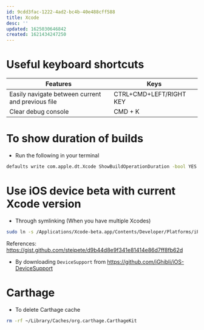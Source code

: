 ```yaml
---
id: 9cdd3fac-1222-4ad2-bc4b-40e488cff588
title: Xcode
desc: ''
updated: 1625030646842
created: 1621434247250
---
```


# Useful keyboard shortcuts

Features | Keys |
---------|----------|
 Easily navigate between current and previous file | CTRL+CMD+LEFT/RIGHT KEY |
Clear debug console | CMD + K |

# To show duration of builds
- Run the following in your terminal
```bash
defaults write com.apple.dt.Xcode ShowBuildOperationDuration -bool YES
```

# Use iOS device beta with current Xcode version
- Through symlinking (When you have multiple Xcodes)
```bash
sudo ln -s /Applications/Xcode-beta.app/Contents/Developer/Platforms/iPhoneOS.platform/DeviceSupport/15.0 /Applications/Xcode.app/Contents/Developer/Platforms/iPhoneOS.platform/DeviceSupport
```
References: <https://gist.github.com/steipete/d9b44d8e9f341e81414e86d7ff8fb62d>
- By downloading `DeviceSupport` from <https://github.com/iGhibli/iOS-DeviceSupport>

# Carthage
- To delete Carthage cache
```bash
rm -rf ~/Library/Caches/org.carthage.CarthageKit
```